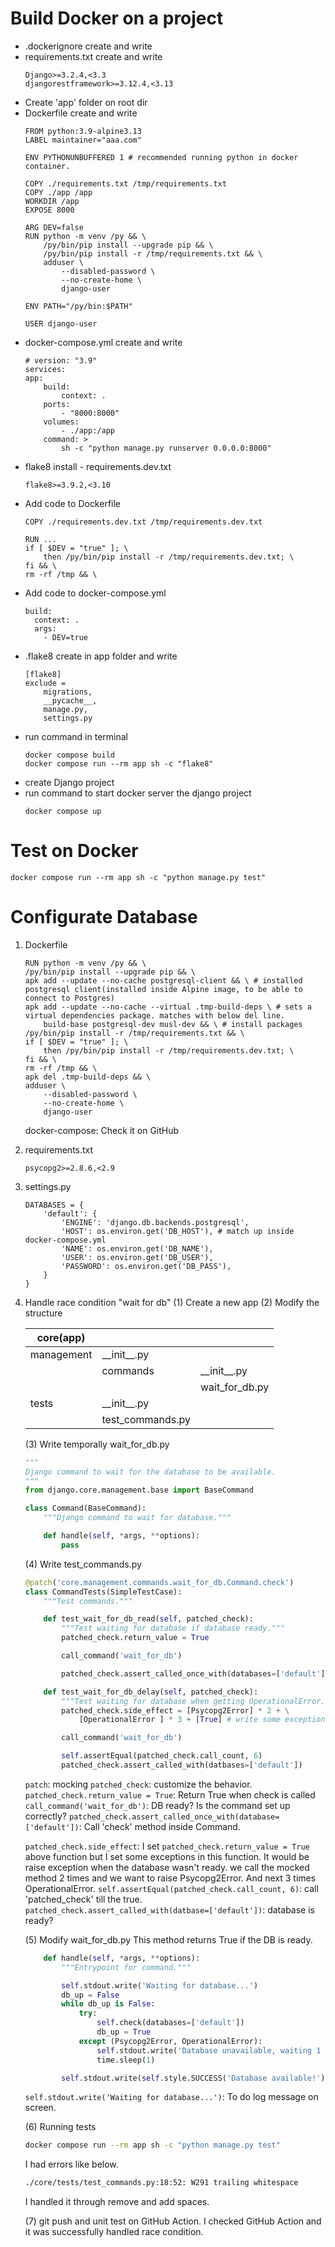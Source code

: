 # Build Docker on a project
- .dockerignore create and write
- requirements.txt create and write
    ```
    Django>=3.2.4,<3.3
    djangorestframework>=3.12.4,<3.13
    ```
- Create 'app' folder on root dir
- Dockerfile create and write
    ```
    FROM python:3.9-alpine3.13
    LABEL maintainer="aaa.com"

    ENV PYTHONUNBUFFERED 1 # recommended running python in docker container.

    COPY ./requirements.txt /tmp/requirements.txt
    COPY ./app /app
    WORKDIR /app
    EXPOSE 8000

    ARG DEV=false
    RUN python -m venv /py && \
        /py/bin/pip install --upgrade pip && \
        /py/bin/pip install -r /tmp/requirements.txt && \
        adduser \
            --disabled-password \
            --no-create-home \
            django-user

    ENV PATH="/py/bin:$PATH"

    USER django-user
    ```
- docker-compose.yml create and write
    ```
    # version: "3.9"
    services:
    app:
        build:
            context: .
        ports:
            - "8000:8000"
        volumes:
            - ./app:/app
        command: >
            sh -c "python manage.py runserver 0.0.0.0:8000"
    ```
- flake8 install - requirements.dev.txt
    ```
    flake8>=3.9.2,<3.10
    ```
- Add code to Dockerfile
    ```
    COPY ./requirements.dev.txt /tmp/requirements.dev.txt

    RUN ...
    if [ $DEV = "true" ]; \
        then /py/bin/pip install -r /tmp/requirements.dev.txt; \
    fi && \
    rm -rf /tmp && \
    ```
- Add code to docker-compose.yml
    ```
    build:
      context: .
      args:
        - DEV=true
    ```
- .flake8 create in app folder and write
    ```
    [flake8]
    exclude =
        migrations,
        __pycache__,
        manage.py,
        settings.py
    ```
- run command in terminal
    ```
    docker compose build
    docker compose run --rm app sh -c "flake8"
    ```
- create Django project
- run command to start docker server the django project
    ```
    docker compose up
    ```

# Test on Docker
`docker compose run --rm app sh -c "python manage.py test"`

# Configurate Database
1. Dockerfile
    ```
    RUN python -m venv /py && \
    /py/bin/pip install --upgrade pip && \
    apk add --update --no-cache postgresql-client && \ # installed postgresql client(installed inside Alpine image, to be able to connect to Postgres)
    apk add --update --no-cache --virtual .tmp-build-deps \ # sets a virtual dependencies package. matches with below del line.
        build-base postgresql-dev musl-dev && \ # install packages
    /py/bin/pip install -r /tmp/requirements.txt && \
    if [ $DEV = "true" ]; \
        then /py/bin/pip install -r /tmp/requirements.dev.txt; \
    fi && \
    rm -rf /tmp && \
    apk del .tmp-build-deps && \
    adduser \
        --disabled-password \
        --no-create-home \
        django-user
    ```

    docker-compose: Check it on GitHub

2. requirements.txt
    ```
    psycopg2>=2.8.6,<2.9
    ```
3. settings.py
    ```
    DATABASES = {
        'default': {
            'ENGINE': 'django.db.backends.postgresql',
            'HOST': os.environ.get('DB_HOST'), # match up inside docker-compose.yml
            'NAME': os.environ.get('DB_NAME'),
            'USER': os.environ.get('DB_USER'),
            'PASSWORD': os.environ.get('DB_PASS'),
        }
    }
    ```
4. Handle race condition "wait for db"
    (1) Create a new app
    (2) Modify the structure

    |core(app)|||
    |---|---|---|
    |management|__init\__.py||
    ||commands|__init\__.py|
    |||wait_for_db.py|
    |tests|__init\__.py|
    ||test_commands.py|

    (3) Write temporally wait_for_db.py
    ```python
    """
    Django command to wait for the database to be available.
    """
    from django.core.management.base import BaseCommand

    class Command(BaseCommand):
        """Django command to wait for database."""

        def handle(self, *args, **options):
            pass
    ```

    (4) Write test_commands.py
    ```python
    @patch('core.management.commands.wait_for_db.Command.check')
    class CommandTests(SimpleTestCase):
        """Test commands."""

        def test_wait_for_db_read(self, patched_check):
            """Test waiting for database if database ready."""
            patched_check.return_value = True

            call_command('wait_for_db')

            patched_check.assert_called_once_with(databases=['default'])

        def test_wait_for_db_delay(self, patched_check):
            """Test waiting for database when getting OperationalError."""
            patched_check.side_effect = [Psycopg2Error] * 2 + \
                [OperationalError ] * 3 + [True] # write some exception.

            call_command('wait_for_db')

            self.assertEqual(patched_check.call_count, 6)
            patched_check.assert_called_with(datbases=['default'])
    ```
    `patch`: mocking
    `patched_check`: customize the behavior.
    `patched_check.return_value = True`: Return True when check is called
    `call_command('wait_for_db')`: DB ready? Is the command set up correctly?
    `patched_check.assert_called_once_with(database=['default'])`: Call 'check' method inside Command.

    `patched_check.side_effect`: I set `patched_check.return_value = True` above function but I set some exceptions in this function. It would be raise exception when the database wasn't ready. we call the mocked method 2 times and we want to raise Psycopg2Error. And next 3 times OperationalError.
    `self.assertEqual(patched_check.call_count, 6)`: call 'patched_check' till the true.
    `patched_check.assert_called_with(datbase=['default'])`: database is ready?

    (5) Modify wait_for_db.py
    This method returns True if the DB is ready.
    ```python
        def handle(self, *args, **options):
            """Entrypoint for command."""

            self.stdout.write('Waiting for database...')
            db_up = False
            while db_up is False:
                try:
                    self.check(databases=['default'])
                    db_up = True
                except (Psycopg2Error, OperationalError):
                    self.stdout.write('Database unavailable, waiting 1 second ...')
                    time.sleep(1)

            self.stdout.write(self.style.SUCCESS('Database available!'))
    ```
    `self.stdout.write('Waiting for database...')`: To do log message on screen.

    (6) Running tests
    ```bash
    docker compose run --rm app sh -c "python manage.py test"
    ```

    I had errors like below.
    ```bash
    ./core/tests/test_commands.py:18:52: W291 trailing whitespace
    ```

    I handled it through remove and add spaces.

    (7) git push and unit test on GitHub Action.
    I checked GitHub Action and it was successfully handled race condition.

